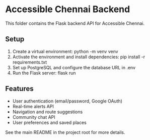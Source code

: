 # Accessible Chennai Backend

This folder contains the Flask backend API for Accessible Chennai.

## Setup

1. Create a virtual environment:
   python -m venv venv
2. Activate the environment and install dependencies:
   pip install -r requirements.txt
3. Set up PostgreSQL and configure the database URL in .env
4. Run the Flask server:
   flask run

## Features
- User authentication (email/password, Google OAuth)
- Real-time alerts API
- Navigation and route suggestions
- Community chat API
- User preferences and saved places

See the main README in the project root for more details.
